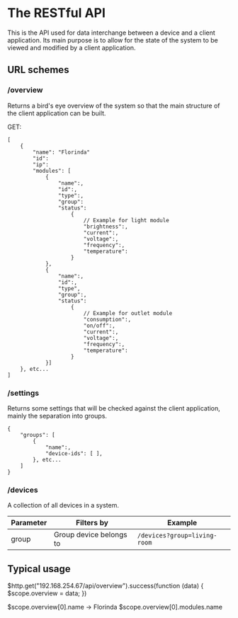 The RESTful API
===============

This is the API used for data interchange between a device and a client application. Its main purpose is to allow for the state of the system to be viewed and modified by a client application.


URL schemes
-----------

### /overview
Returns a bird's eye overview of the system so that the main structure of the client application can be built.

GET:

    [
        {
            "name": "Florinda"
            "id":
            "ip":
            "modules": [
                {
                    "name":,
                    "id":,
                    "type":,
                    "group":
                    "status":
                        {
                            // Example for light module
                            "brightness":,
                            "current":,
                            "voltage":,
                            "frequency":,
                            "temperature":
                        }
                },
                {
                    "name":,
                    "id":,
                    "type",
                    "group":,
                    "status":
                        {
                            // Example for outlet module
                            "consumption":,
                            "on/off":,
                            "current":,
                            "voltage":,
                            "frequency":,
                            "temperature":
                        }
                }]
        }, etc...
    ]


### /settings
Returns some settings that will be checked against the client application, mainly the separation into groups.

    {
        "groups": [
            {
                "name":,
                "device-ids": [ ],
            }, etc...
        ]
    }

### /devices
A collection of all devices in a system.

Parameter | Filters by              | Example                      
--        | --                      | --                           
group     | Group device belongs to | `/devices?group=living-room` 




Typical usage
-------------

$http.get("192.168.254.67/api/overview").success(function (data) {
    $scope.overview = data;
})

$scope.overview[0].name -> Florinda
$scope.overview[0].modules.name
